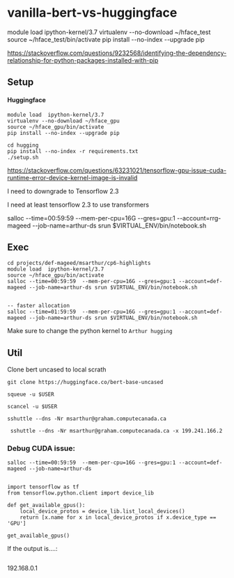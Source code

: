 # vanilla-bert-vs-huggingface



module load  ipython-kernel/3.7
virtualenv --no-download ~/hface_test
source ~/hface_test/bin/activate
pip install --no-index --upgrade pip



https://stackoverflow.com/questions/9232568/identifying-the-dependency-relationship-for-python-packages-installed-with-pip


## Setup 



#### Huggingface


```
module load  ipython-kernel/3.7
virtualenv --no-download ~/hface_gpu
source ~/hface_gpu/bin/activate
pip install --no-index --upgrade pip

```



```
cd hugging
pip install --no-index -r requirements.txt
./setup.sh

```
https://stackoverflow.com/questions/63231021/tensorflow-gpu-issue-cuda-runtime-error-device-kernel-image-is-invalid

I need to downgrade to Tensorflow 2.3



I need at least tensorflow 2.3 to use transformers





salloc --time=00:59:59  --mem-per-cpu=16G --gres=gpu:1 --account=rrg-mageed --job-name=arthur-ds srun $VIRTUAL_ENV/bin/notebook.sh



## Exec

```
cd projects/def-mageed/msarthur/cp6-highlights
module load  ipython-kernel/3.7
source ~/hface_gpu/bin/activate
salloc --time=00:59:59  --mem-per-cpu=16G --gres=gpu:1 --account=def-mageed --job-name=arthur-ds srun $VIRTUAL_ENV/bin/notebook.sh


-- faster allocation
salloc --time=01:59:59  --mem-per-cpu=16G --gres=gpu:1 --account=def-mageed --job-name=arthur-ds srun $VIRTUAL_ENV/bin/notebook.sh

```


Make sure to change the python kernel to `Arthur hugging`


## Util


Clone bert uncased to local scrath

```
git clone https://huggingface.co/bert-base-uncased
```


```
squeue -u $USER

scancel -u $USER

sshuttle --dns -Nr msarthur@graham.computecanada.ca

 sshuttle --dns -Nr msarthur@graham.computecanada.ca -x 199.241.166.2 
```



### Debug CUDA issue:
```
salloc --time=00:59:59  --mem-per-cpu=16G --gres=gpu:1 --account=def-mageed --job-name=arthur-ds


import tensorflow as tf
from tensorflow.python.client import device_lib

def get_available_gpus():
    local_device_protos = device_lib.list_local_devices()
    return [x.name for x in local_device_protos if x.device_type == 'GPU']

get_available_gpus()

```


If the output is....:


```

```


192.168.0.1